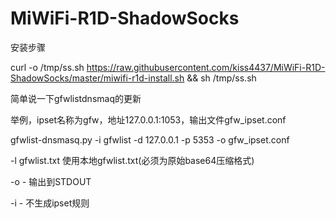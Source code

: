 # MiWiFi-R1D-ShadowSocks
安装步骤


curl -o /tmp/ss.sh https://raw.githubusercontent.com/kiss4437/MiWiFi-R1D-ShadowSocks/master/miwifi-r1d-install.sh && sh /tmp/ss.sh



简单说一下gfwlistdnsmaq的更新

举例，ipset名称为gfw，地址127.0.0.1:1053，输出文件gfw_ipset.conf

gfwlist-dnsmasq.py -i gfwlist -d 127.0.0.1 -p 5353 -o gfw_ipset.conf

-l gfwlist.txt 使用本地gfwlist.txt(必须为原始base64压缩格式)

-o - 输出到STDOUT

-i - 不生成ipset规则

